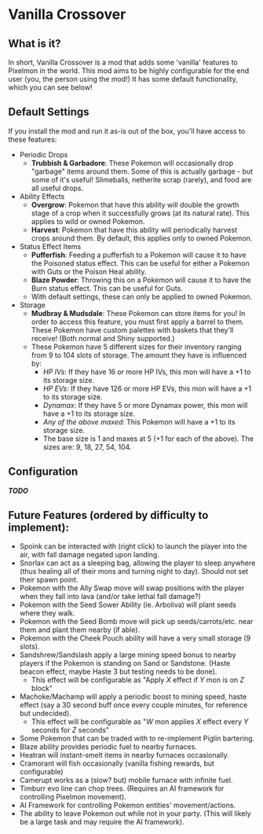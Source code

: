 # Vanilla Crossover
## What is it?
In short, Vanilla Crossover is a mod that adds some 'vanilla' features to Pixelmon in the world. This mod aims to be highly configurable for the end user (you, the person using the mod!) It has some default functionality, which you can see below!

## Default Settings
If you install the mod and run it as-is out of the box, you'll have access to these features:

- Periodic Drops
  - **Trubbish & Garbadore**: These Pokemon will occasionally drop "garbage" items around them. Some of this is actually garbage - but some of it's useful! Slimeballs, netherite scrap (rarely), and food are all useful drops.
- Ability Effects
  - **Overgrow**: Pokemon that have this ability will double the growth stage of a crop when it successfully grows (at its natural rate). This applies to wild or owned Pokemon.
  - **Harvest**: Pokemon that have this ability will periodically harvest crops around them. By default, this applies only to owned Pokemon.
- Status Effect Items
  - **Pufferfish**: Feeding a pufferfish to a Pokemon will cause it to have the Poisoned status effect. This can be useful for either a Pokemon with Guts or the Poison Heal ability.
  - **Blaze Powder**: Throwing this on a Pokemon will cause it to have the Burn status effect. This can be useful for Guts.
  - With default settings, these can only be applied to owned Pokemon.
- Storage
  - **Mudbray & Mudsdale**: These Pokemon can store items for you! In order to access this feature, you must first apply a barrel to them. These Pokemon have custom palettes with baskets that they'll receive! (Both normal and Shiny supported.)
  - These Pokemon have 5 different sizes for their inventory ranging from 9 to 104 slots of storage. The amount they have is influenced by:
    - *HP IVs*: If they have 16 or more HP IVs, this mon will have a +1 to its storage size.
    - *HP EVs*: If they have 126 or more HP EVs, this mon will have a +1 to its storage size.
    - *Dynamax*: If they have 5 or more Dynamax power, this mon will have a +1 to its storage size.
    - *Any of the above maxed*: This Pokemon will have a +1 to its storage size.
    - The base size is 1 and maxes at 5 (+1 for each of the above). The sizes are: 9, 18, 27, 54, 104.

## Configuration
***TODO***

## Future Features (ordered by difficulty to implement):
- Spoink can be interacted with (right click) to launch the player into the air, with fall damage negated upon landing.
- Snorlax can act as a sleeping bag, allowing the player to sleep anywhere (thus healing all of their mons and turning night to day). Should not set their spawn point.
- Pokemon with the Ally Swap move will swap positions with the player when they fall into lava (and/or take lethal fall damage?)
- Pokemon with the Seed Sower Ability (ie. Arboliva) will plant seeds where they walk.
- Pokemon with the Seed Bomb move will pick up seeds/carrots/etc. near them and plant them nearby (if able).
- Pokemon with the Cheek Pouch ability will have a very small storage (9 slots).
- Sandshrew/Sandslash apply a large mining speed bonus to nearby players if the Pokemon is standing on Sand or Sandstone. (Haste beacon effect, maybe Haste 3 but testing needs to be done).
  - This effect will be configurable as "Apply *X* effect if *Y* mon is on *Z* block"
- Machoke/Machamp will apply a periodic boost to mining speed, haste effect (say a 30 second buff once every couple minutes, for reference but undecided).
  - This effect will be configurable as "*W* mon applies *X* effect every *Y* seconds for *Z* seconds" 
- Some Pokemon that can be traded with to re-implement Piglin bartering.
- Blaze ability provides periodic fuel to nearby furnaces.
- Heatran will instant-smelt items in nearby furnaces occasionally.
- Cramorant will fish occasionally (vanilla fishing rewards, but configurable)
- Camerupt works as a (slow? but) mobile furnace with infinite fuel.
- Timburr evo line can chop trees. (Requires an AI framework for controlling Pixelmon movement).
- AI Framework for controlling Pokemon entities' movement/actions.
- The ability to leave Pokemon out while not in your party. (This will likely be a large task and may require the AI framework).
